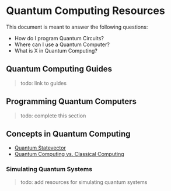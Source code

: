 # Quantum Computing Resources

This document is meant to answer the following questions:
- How do I program Quantum Circuits?
- Where can I use a Quantum Computer?
- What is X in Quantum Computing?

## Quantum Computing Guides

> todo: link to guides

## Programming Quantum Computers

> todo: complete this section

## Concepts in Quantum Computing

- [Quantum Statevector](./concepts/statevector.md)
- [Quantum Computing vs. Classical Computing](./concepts/quantum-vs-classic.md)

### Simulating Quantum Systems

> todo: add resources for simulating quantum systems
